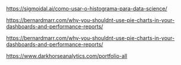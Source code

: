 https://sigmoidal.ai/como-usar-o-histograma-para-data-science/

https://bernardmarr.com/why-you-shouldnt-use-pie-charts-in-your-dashboards-and-performance-reports/

https://bernardmarr.com/why-you-shouldnt-use-pie-charts-in-your-dashboards-and-performance-reports/

https://www.darkhorseanalytics.com/portfolio-all